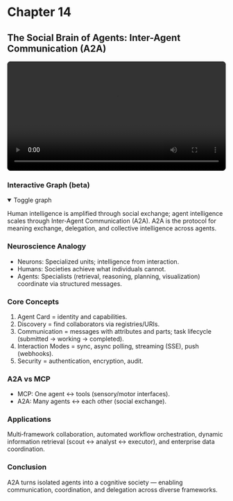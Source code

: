 # Chapter 14

## The Social Brain of Agents: Inter-Agent Communication (A2A)

<div style="margin: 1rem 0;">
  <video controls playsinline preload="metadata" style="width:100%;max-width:960px;border-radius:8px;background:#000;">
    <source src="The_Social_Brain_of_AI.mp4" type="video/mp4">
    Your browser does not support the video tag. You can
    <a href="The_Social_Brain_of_AI.mp4">download the MP4</a>.
  </video>
</div>

<!-- mindmap:start (remove this whole block to disable) -->

### Interactive Graph (beta)

<details open>
  <summary>Toggle graph</summary>

  <div class="dag-mindmap" id="dag-ch14"></div>
  <script type="application/json" id="dag-ch14-data">
  {
    "name": "A2A (Inter‑Agent Communication)",
    "children": [
      {"name": "Neuroscience Analogy", "children": [
        {"name": "Neurons: intelligence from interaction"},
        {"name": "Humans: society > individual"},
        {"name": "Agents: specialists coordinate"}
      ]},
      {"name": "Core Concepts", "children": [
        {"name": "Agent Card (identity)"},
        {"name": "Discovery (registries/URIs)"},
        {"name": "Communication (attrs, parts, lifecycle)"},
        {"name": "Interaction (sync, async, SSE, webhooks)"},
        {"name": "Security (auth, encrypt, audit)"}
      ]},
      {"name": "A2A vs MCP", "children": [
        {"name": "MCP: agent ↔ tools"},
        {"name": "A2A: agent ↔ agents"}
      ]},
      {"name": "Applications", "children": [
        {"name": "Multi‑framework collaboration"},
        {"name": "Workflow orchestration"},
        {"name": "Dynamic retrieval (scout→analyst→executor)"},
        {"name": "Enterprise data coordination"}
      ]},
      {"name": "Conclusion", "children": [
        {"name": "From isolates to cognitive society"}
      ]}
    ]
  }
  </script>

</details>

<!-- mindmap:end -->

Human intelligence is amplified through social exchange; agent intelligence scales through Inter‑Agent Communication (A2A). A2A is the protocol for meaning exchange, delegation, and collective intelligence across agents.

### Neuroscience Analogy

- Neurons: Specialized units; intelligence from interaction.
- Humans: Societies achieve what individuals cannot.
- Agents: Specialists (retrieval, reasoning, planning, visualization) coordinate via structured messages.

### Core Concepts

1. Agent Card = identity and capabilities.
2. Discovery = find collaborators via registries/URIs.
3. Communication = messages with attributes and parts; task lifecycle (submitted → working → completed).
4. Interaction Modes = sync, async polling, streaming (SSE), push (webhooks).
5. Security = authentication, encryption, audit.

### A2A vs MCP

- MCP: One agent ↔ tools (sensory/motor interfaces).
- A2A: Many agents ↔ each other (social exchange).

### Applications

Multi‑framework collaboration, automated workflow orchestration, dynamic information retrieval (scout ↔ analyst ↔ executor), and enterprise data coordination.

### Conclusion

A2A turns isolated agents into a cognitive society — enabling communication, coordination, and delegation across diverse frameworks.
